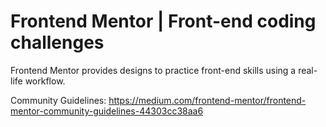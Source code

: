 # Frontend Mentor | Front-end coding challenges 

Frontend Mentor provides designs to practice front-end skills using a real-life workflow.

Community Guidelines:
https://medium.com/frontend-mentor/frontend-mentor-community-guidelines-44303cc38aa6

